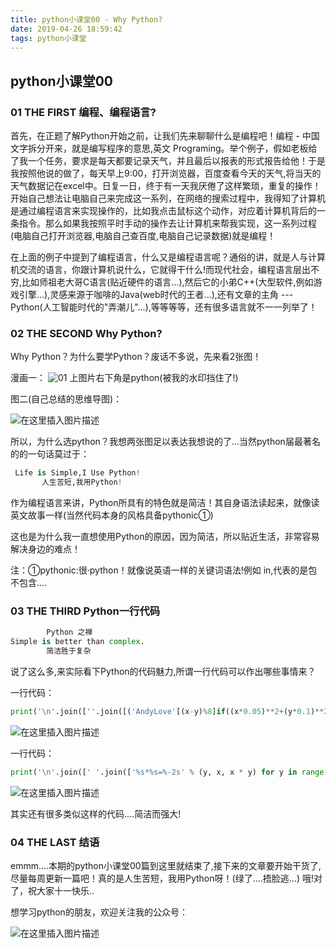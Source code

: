 ```yaml
---
title: python小课堂00 - Why Python?
date: 2019-04-26 18:59:42
tags: python小课堂
---
```


##  python小课堂00


### 01 THE FIRST 编程、编程语言?



首先，在正题了解Python开始之前，让我们先来聊聊什么是编程吧！编程 - 中国文字拆分开来，就是编写程序的意思,英文 Programing。举个例子，假如老板给了我一个任务，要求是每天都要记录天气，并且最后以报表的形式报告给他！于是我按照他说的做了，每天早上9:00，打开浏览器，百度查看今天的天气,将当天的天气数据记在excel中。日复一日，终于有一天我厌倦了这样繁琐，重复的操作！开始自己想法让电脑自己来完成这一系列，在网络的搜索过程中，我得知了计算机是通过编程语言来实现操作的，比如我点击鼠标这个动作，对应着计算机背后的一条指令。那么如果我按照平时手动的操作去让计算机来帮我实现，这一系列过程(电脑自己打开浏览器,电脑自己查百度,电脑自己记录数据)就是编程！

在上面的例子中提到了编程语言，什么又是编程语言呢？通俗的讲，就是人与计算机交流的语言，你跟计算机说什么，它就得干什么!而现代社会，编程语言层出不穷,比如师祖老大哥C语言(贴近硬件的语言...),然后它的小弟C++(大型软件,例如游戏引擎...),灵感来源于咖啡的Java(web时代的王者...),还有文章的主角 --- Python(人工智能时代的"弄潮儿"...),等等等等，还有很多语言就不一一列举了！





### 02 THE SECOND Why Python?

Why Python？为什么要学Python？废话不多说，先来看2张图！

漫画一：
![01](https://img-blog.csdnimg.cn/20181104162700177.png?x-oss-process=image/watermark,type_ZmFuZ3poZW5naGVpdGk,shadow_10,text_aHR0cHM6Ly9ibG9nLmNzZG4ubmV0L3M3NDA1NTY0NzI=,size_16,color_FFFFFF,t_70)
上图片右下角是python(被我的水印挡住了!)





图二(自己总结的思维导图)：

![在这里插入图片描述](https://img-blog.csdnimg.cn/20181104162711593.png?x-oss-process=image/watermark,type_ZmFuZ3poZW5naGVpdGk,shadow_10,text_aHR0cHM6Ly9ibG9nLmNzZG4ubmV0L3M3NDA1NTY0NzI=,size_16,color_FFFFFF,t_70)

所以，为什么选python？我想两张图足以表达我想说的了...当然python届最著名的的一句话莫过于：
```python
 Life is Simple,I Use Python!
       人生苦短,我用Python!
```

作为编程语言来讲，Python所具有的特色就是简洁！其自身语法读起来，就像读英文故事一样(当然代码本身的风格具备pythonic①)

这也是为什么我一直想使用Python的原因，因为简洁，所以贴近生活，非常容易解决身边的难点！



注：①pythonic:很·python！就像说英语一样的关键词语法!例如 in,代表的是包不包含....



### 03 THE THIRD Python一行代码


```python
        Python 之禅
Simple is better than complex.
        简洁胜于复杂
```

说了这么多,来实际看下Python的代码魅力,所谓一行代码可以作出哪些事情来？



一行代码：
```python
print('\n'.join([''.join([('AndyLove'[(x-y)%8]if((x*0.05)**2+(y*0.1)**2-1)**3-(x*0.05)**2*(y*0.1)**3<=0 else' ')for x in range(-30,30)])for y in range(15,-15,-1)]))
```
![在这里插入图片描述](https://img-blog.csdnimg.cn/20181104162825207.png?x-oss-process=image/watermark,type_ZmFuZ3poZW5naGVpdGk,shadow_10,text_aHR0cHM6Ly9ibG9nLmNzZG4ubmV0L3M3NDA1NTY0NzI=,size_16,color_FFFFFF,t_70)




一行代码：
```python
print('\n'.join([' '.join(['%s*%s=%-2s' % (y, x, x * y) for y in range(1, x + 1)]) for x in range(1, 10)]))
```

![在这里插入图片描述](https://img-blog.csdnimg.cn/20181104162835107.png?x-oss-process=image/watermark,type_ZmFuZ3poZW5naGVpdGk,shadow_10,text_aHR0cHM6Ly9ibG9nLmNzZG4ubmV0L3M3NDA1NTY0NzI=,size_16,color_FFFFFF,t_70)



其实还有很多类似这样的代码....简洁而强大!



### 04 THE LAST 结语

emmm....本期的python小课堂00篇到这里就结束了,接下来的文章要开始干货了,尽量每周更新一篇吧！真的是人生苦短，我用Python呀！(绿了....捂脸逃...) 哦!对了，祝大家十一快乐..


想学习python的朋友，欢迎关注我的公众号：

![在这里插入图片描述](https://img-blog.csdnimg.cn/20181104163828973.png)